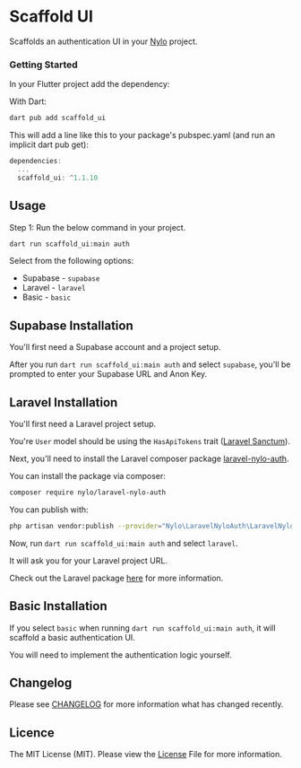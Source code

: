 # Scaffold UI

Scaffolds an authentication UI in your [Nylo](https://nylo.dev) project.

### Getting Started

In your Flutter project add the dependency:

With Dart:

``` bash
dart pub add scaffold_ui
```

This will add a line like this to your package's pubspec.yaml (and run an implicit dart pub get):

``` dart 
dependencies:
  ...
  scaffold_ui: ^1.1.10
```

## Usage

Step 1: Run the below command in your project.

``` bash
dart run scaffold_ui:main auth
```

Select from the following options:

- Supabase - `supabase`
- Laravel - `laravel`
- Basic - `basic`

## Supabase Installation

You'll first need a Supabase account and a project setup.

After you run `dart run scaffold_ui:main auth` and select `supabase`, you'll be prompted to enter your Supabase URL and Anon Key.

## Laravel Installation

You'll first need a Laravel project setup.

You're `User` model should be using the `HasApiTokens` trait ([Laravel Sanctum](https://laravel.com/docs/11.x/sanctum)).

Next, you'll need to install the Laravel composer package [laravel-nylo-auth](https://github.com/nylo-core/laravel-nylo-auth).

You can install the package via composer:

``` bash
composer require nylo/laravel-nylo-auth
```

You can publish with:

``` bash
php artisan vendor:publish --provider="Nylo\LaravelNyloAuth\LaravelNyloAuthServiceProvider"
```

Now, run `dart run scaffold_ui:main auth` and select `laravel`.

It will ask you for your Laravel project URL.

Check out the Laravel package [here](https://github.com/nylo-core/laravel-nylo-auth) for more information.

## Basic Installation

If you select `basic` when running `dart run scaffold_ui:main auth`, it will scaffold a basic authentication UI.

You will need to implement the authentication logic yourself.

## Changelog
Please see [CHANGELOG](https://github.com/nylo-core/nylo-core/scaffold_ui/CHANGELOG.md) for more information what has changed recently.

## Licence

The MIT License (MIT). Please view the [License](https://github.com/nylo-core/nylo-core/scaffold_ui/blob/master/licence) File for more information.
